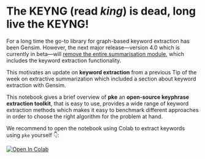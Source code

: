 # The KEYNG (read *king*) is dead, long live the KEYNG!

For a long time the go-to library for graph-based keyword extraction has been Gensim. However, the next major release—version 4.0 which is currently in beta—will [remove the entire summarisation module](https://github.com/RaRe-Technologies/gensim/wiki/Migrating-from-Gensim-3.x-to-4#12-removed-gensimsummarization), which includes the keyword extraction functionality.

This motivates an update on **keyword extraction** from a previous Tip of the week on extractive summarization which included a section about keyword extraction with Gensim.

This notebook gives a brief overview of **pke** an **open-source keyphrase extraction toolkit**, that is easy to use, provides a wide range of keyword extraction methods which makes it easy to benchmark different approaches in order to choose the right algorithm for the problem at hand.


We recommend to open the notebook using Colab to extract keywords using `pke` yourself 👇:

[![Open In Colab](https://colab.research.google.com/assets/colab-badge.svg)](https://colab.research.google.com/github/ml6team/quick-tips/blob/main/nlp/2021_03_18_pke_keyword_extraction/pke_keyword_extraction.ipynb)

